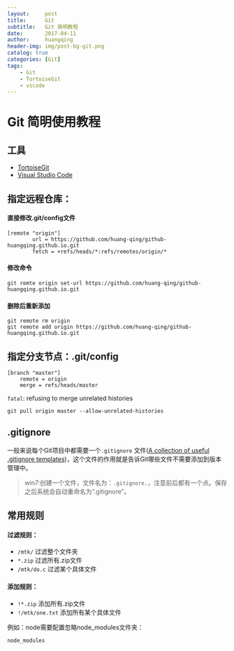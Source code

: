 ```yaml
---
layout:     post
title:      Git
subtitle:   Git 简明教程
date:       2017-04-11
author:     huangqing
header-img: img/post-bg-git.png
catalog: true
categories: [Git]
tags:
    - Git
    - TortoiseGit
    - vscode    
---
```




# Git 简明使用教程

## 工具

+ [TortoiseGit](https://tortoisegit.org/)
+ [Visual Studio Code](https://code.visualstudio.com/)

## 指定远程仓库：

#### 直接修改.git/config文件

~~~
[remote "origin"]
        url = https://github.com/huang-qing/github-huangqing.github.io.git
        fetch = +refs/heads/*:refs/remotes/origin/*
~~~

#### 修改命令 

~~~
git remte origin set-url https://github.com/huang-qing/github-huangqing.github.io.git
~~~

#### 删除后重新添加

~~~
git remote rm origin 
git remote add origin https://github.com/huang-qing/github-huangqing.github.io.git
~~~

## 指定分支节点：.git/config

~~~
[branch "master"]
	remote = origin
	merge = refs/heads/master
~~~

`fatal`: refusing to merge unrelated histories

~~~
git pull origin master --allow-unrelated-histories
~~~

## .gitignore

一般来说每个Git项目中都需要一个`.gitignore` 文件([A collection of useful .gitignore templates](https://github.com/github/gitignore))，这个文件的作用就是告诉Git哪些文件不需要添加到版本管理中。

>win7:创建一个文件，文件名为：`.gitignore.`，注意前后都有一个点。保存之后系统会自动重命名为“.gitignore”。

## 常用规则

#### 过滤规则：

+ `/mtk/` 过滤整个文件夹
+ `*.zip` 过滤所有.zip文件
+ `/mtk/do.c` 过滤某个具体文件

#### 添加规则：

+ `!*.zip` 添加所有.zip文件
+ `!/mtk/one.txt` 添加所有某个具体文件

例如：node需要配置忽略node_modules文件夹：

~~~
node_modules
~~~